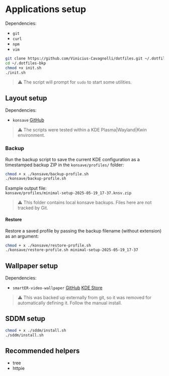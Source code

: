 # Applications setup

Dependencies:

- `git`
- `curl`
- `npm`
- `vim`

```bash
git clone https://github.com/Vinicius-Cavagnolli/dotfiles.git ~/.dotfiles-bkp
cd ~/.dotfiles-bkp
chmod +x init.sh
./init.sh
```

> ⚠️ The script will prompt for `sudo` to start some utilities.

## Layout setup

Dependencies:

- `konsave` [GitHub](https://github.com/prayag2/konsave)

> ⚠️ The scripts were tested within a KDE Plasma|Wayland|Kwin environment.

### Backup

Run the backup script to save the current KDE configuration as a timestamped backup ZIP in the `konsave/profiles/` folder:

```bash
chmod + x ./konsave/backup-profile.sh
./konsave/backup-profile.sh
```

Example output file:  
`konsave/profiles/minimal-setup-2025-05-19_17-37.knsv.zip`

> ⚠️ This folder contains local konsave backups. Files here are not tracked by Git.

#### Restore

Restore a saved profile by passing the backup filename (without extension) as an argument:

```bash
chmod + x ./konsave/restore-profile.sh
./konsave/restore-profile.sh minimal-setup-2025-05-19_17-37
```

## Wallpaper setup

Dependencies:

- `smartER-video-wallpaper` [GitHub](https://github.com/PeterTucker/smartER-video-wallpaper/) [KDE Store](https://store.kde.org/p/1448924)

> ⚠️ This was backed up externally from git, so it was removed for automatically defining it. Follow the manual install.

## SDDM setup

```bash
chmod + x ./sddm/install.sh
./sddm/install.sh
```

## Recommended helpers

- tree
- httpie
